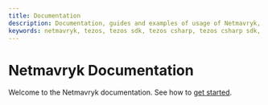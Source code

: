 ```yaml
---
title: Documentation
description: Documentation, guides and examples of usage of Netmavryk, Mavryk SDK for .NET developers.
keywords: netmavryk, tezos, tezos sdk, tezos csharp, tezos csharp sdk, blockchain, blockchain sdk,
---
```


# Netmavryk Documentation

Welcome to the Netmavryk documentation. See how to [get started](get-started.md).
